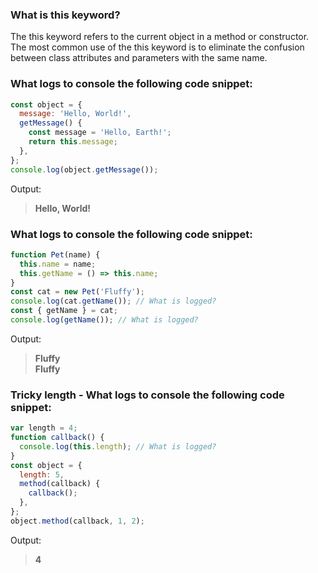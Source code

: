 ### What is this keyword?

The this keyword refers to the current object in a method or constructor. The most common use of the this keyword is to eliminate the confusion between class attributes and parameters with the same name.

### What logs to console the following code snippet:

```js
const object = {
  message: 'Hello, World!',
  getMessage() {
    const message = 'Hello, Earth!';
    return this.message;
  },
};
console.log(object.getMessage());
```

Output:

> **Hello, World!**

### What logs to console the following code snippet:

```js
function Pet(name) {
  this.name = name;
  this.getName = () => this.name;
}
const cat = new Pet('Fluffy');
console.log(cat.getName()); // What is logged?
const { getName } = cat;
console.log(getName()); // What is logged?
```

Output:

> **Fluffy <br> Fluffy**

### Tricky length - What logs to console the following code snippet:

```js
var length = 4;
function callback() {
  console.log(this.length); // What is logged?
}
const object = {
  length: 5,
  method(callback) {
    callback();
  },
};
object.method(callback, 1, 2);
```

Output:

> **4**
